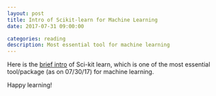 ```yaml
---
layout: post
title: Intro of Scikit-learn for Machine Learning
date: 2017-07-31 09:00:00

categories: reading
description: Most essential tool for machine learning
---
```


Here is the [brief intro](https://www.datacamp.com/community/blog/scikit-learn-cheat-sheet/#gs.wqAgIqk) of Sci-kit learn, which is one of the most essential tool/package (as on 07/30/17) for machine learning. 

Happy learning! 
